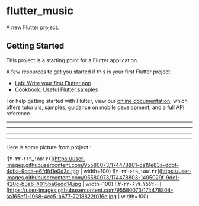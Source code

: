 # flutter_music

A new Flutter project.

## Getting Started

This project is a starting point for a Flutter application.

A few resources to get you started if this is your first Flutter project:

- [Lab: Write your first Flutter app](https://flutter.dev/docs/get-started/codelab)
- [Cookbook: Useful Flutter samples](https://flutter.dev/docs/cookbook)

For help getting started with Flutter, view our
[online documentation](https://flutter.dev/docs), which offers tutorials,
samples, guidance on mobile development, and a full API reference.


******************************************
******************************************  
******************************************  
****************************************** 

Here is some picture from project : 



![۲۰۲۲۰۶۱۹_۱۵۵۱۲۶](https://user-images.githubusercontent.com/95580073/174478801-ca19e83a-ddbf-4dba-9cda-e6fdfd1e0d3c.jpg | width=100)
![۲۰۲۲۰۶۱۹_۱۵۵۱۴۲](https://user-images.githubusercontent.com/95580073/174478803-1495029f-9dc1-420c-b3a6-4015ba6edd14.jpg | width=100)
![۲۰۲۲۰۶۱۹_۱۵۵۲۰۰](https://user-images.githubusercontent.com/95580073/174478804-aa165ef1-1968-4cc5-a677-7218822f016e.jpg | width=100)

